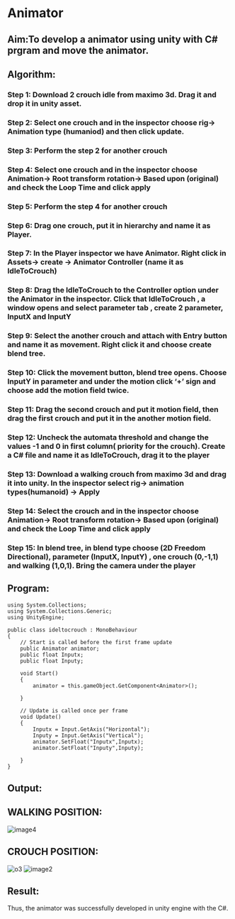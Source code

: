 # Animator

## Aim:To develop a animator using unity with C# prgram and move the animator.


## Algorithm:
### Step 1: Download 2 crouch idle from maximo 3d. Drag it and drop it in unity asset.
### Step 2: Select one crouch and in the inspector choose rig-> Animation type (humaniod) and then click update.
### Step 3: Perform the step 2 for another crouch
### Step 4: Select one crouch and in the inspector choose Animation-> Root transform rotation-> Based upon (original)  and check the Loop Time and click apply
### Step 5: Perform the step 4 for another crouch
### Step 6: Drag one crouch, put it in hierarchy and name it as Player.
### Step 7: In the Player inspector we have Animator. Right click in Assets-> create -> Animator Controller (name it as IdleToCrouch)
### Step 8: Drag the IdleToCrouch to the Controller option under the Animator in the inspector. Click that IdleToCrouch , a window opens and select parameter tab , create 2 parameter, InputX and InputY
### Step 9: Select the another crouch and attach with Entry button and name it as movement. Right click it and choose create blend tree.
### Step 10: Click the movement button, blend tree opens. Choose InputY in parameter and under the motion click ‘+’ sign and choose add the motion field twice.
### Step 11: Drag the second crouch and put it motion field, then drag the first crouch and put it in the another motion field.
### Step 12: Uncheck the automata threshold and change the values -1 and 0 in first column( priority for the crouch). Create a C# file and name it as IdleToCrouch, drag it to the player
### Step 13: Download a walking crouch from maximo 3d and drag it into unity. In the inspector select rig-> animation types(humanoid) -> Apply
### Step 14: Select the crouch and in the inspector choose Animation-> Root transform rotation-> Based upon (original)  and check the Loop Time and click apply
### Step 15: In blend tree, in blend type choose (2D Freedom Directional), parameter (InputX, InputY) , one crouch (0,-1,1) and walking (1,0,1). Bring the camera under the player 

## Program:
```
using System.Collections;
using System.Collections.Generic;
using UnityEngine;

public class ideltocrouch : MonoBehaviour
{
    // Start is called before the first frame update
    public Animator animator;
    public float Inputx;
    public float Inputy;

    void Start()
    {
        animator = this.gameObject.GetComponent<Animator>();

    }

    // Update is called once per frame
    void Update()
    {
        Inputx = Input.GetAxis("Horizontal");
        Inputy = Input.GetAxis("Vertical");
        animator.SetFloat("Inputx",Inputx);
        animator.SetFloat("Inputy",Inputy);

    }
}
```



## Output:
## WALKING POSITION:
![image4](https://github.com/Rajeshkannan-Muthukumar/Animator/assets/93901857/91fbf25e-13e0-460b-bb63-347bd6343990)

## CROUCH POSITION:
![o3](https://github.com/Rajeshkannan-Muthukumar/Animator/assets/93901857/f9426543-018e-42a8-8be1-42987225761d)
![image2](https://github.com/Rajeshkannan-Muthukumar/Animator/assets/93901857/2ca01816-7b69-4a09-8a05-7165517b783b)

## Result:
Thus, the animator was successfully developed in unity engine with the C#.
